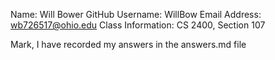 Name: Will Bower
GitHub Username: WillBow
Email Address: wb726517@ohio.edu
Class Information: CS 2400, Section 107

Mark, I have recorded my answers in the answers.md file

